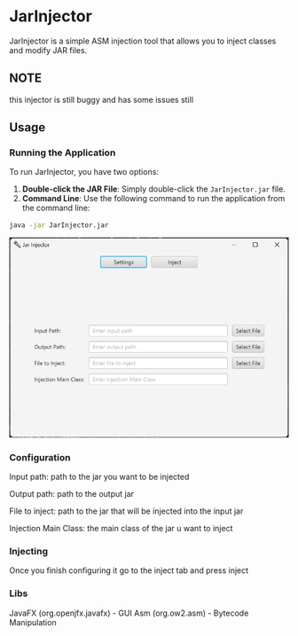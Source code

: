 # JarInjector

JarInjector is a simple ASM injection tool that allows you to inject classes and modify JAR files.

## NOTE
this injector is still buggy and has some issues still

## Usage

### Running the Application

To run JarInjector, you have two options:
1. **Double-click the JAR File**: Simply double-click the `JarInjector.jar` file.
2. **Command Line**: Use the following command to run the application from the command line:
```bash
java -jar JarInjector.jar
```
![Preview](https://github.com/Mor-uto/JarInjector/raw/main/github/image1.jpg)

### Configuration
Input path: path to the jar you want to be injected

Output path: path to the output jar

File to inject: path to the jar that will be injected into the input jar

Injection Main Class: the main class of the jar u want to inject
### Injecting
Once you finish configuring it go to the inject tab and press inject

### Libs
JavaFX (org.openjfx.javafx) - GUI
Asm (org.ow2.asm) - Bytecode Manipulation
